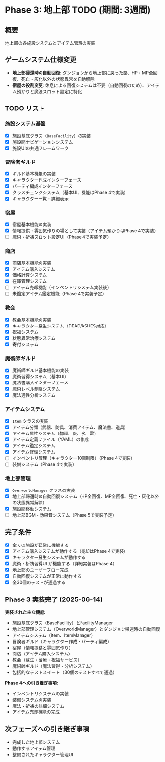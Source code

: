 # Phase 3: 地上部 TODO (期間: 3週間)

## 概要
地上部の各施設システムとアイテム管理の実装

## ゲームシステム仕様変更
- **地上部帰還時の自動回復**: ダンジョンから地上部に戻った際、HP・MP全回復、死亡・灰化以外の状態異常を自動解除
- **宿屋の役割変更**: 休息による回復システムは不要（自動回復のため）、アイテム預かりと魔法スロット設定に特化

## TODO リスト

### 施設システム基盤
- [x] 施設基底クラス（`BaseFacility`）の実装
- [x] 施設間ナビゲーションシステム
- [x] 施設UIの共通フレームワーク

### 冒険者ギルド
- [x] ギルド基本機能の実装
- [x] キャラクター作成インターフェース
- [x] パーティ編成インターフェース
- [x] クラスチェンジシステム（基本UI、機能はPhase 4で実装）
- [x] キャラクター一覧・詳細表示

### 宿屋
- [x] 宿屋基本機能の実装
- [x] 情報提供・雰囲気作りの場として実装（アイテム預かりはPhase 4で実装）
- [ ] 魔術・祈祷スロット設定UI（Phase 4で実装予定）

### 商店
- [x] 商店基本機能の実装
- [x] アイテム購入システム
- [x] 価格計算システム
- [x] 在庫管理システム
- [ ] アイテム売却機能（インベントリシステム実装後）
- [ ] 未鑑定アイテム鑑定機能（Phase 4で実装予定）

### 教会
- [x] 教会基本機能の実装
- [x] キャラクター蘇生システム（DEAD/ASHES対応）
- [x] 祝福システム
- [x] 状態異常治療システム
- [x] 寄付システム

### 魔術師ギルド
- [x] 魔術師ギルド基本機能の実装
- [x] 魔術習得システム（基本UI）
- [x] 魔法書購入インターフェース
- [x] 魔術レベル制限システム
- [x] 魔法適性分析システム

### アイテムシステム
- [x] `Item` クラスの実装
- [x] アイテム分類（武器、防具、消費アイテム、魔法書、道具）
- [x] アイテム属性システム（物理、炎、氷、雷）
- [x] アイテム定義ファイル（YAML）の作成
- [x] アイテム鑑定システム
- [x] アイテム修理システム
- [ ] インベントリ管理（キャラクター10個制限）（Phase 4で実装）
- [ ] 装備システム（Phase 4で実装）

### 地上部管理
- [x] `OverworldManager` クラスの実装
- [x] 地上部帰還時の自動回復システム（HP全回復、MP全回復、死亡・灰化以外の状態異常解除）
- [x] 施設間移動システム
- [ ] 地上部BGM・効果音システム（Phase 5で実装予定）

## 完了条件
- [x] 全ての施設が正常に機能する
- [x] アイテム購入システムが動作する（売却はPhase 4で実装）
- [x] キャラクター蘇生システムが動作する
- [x] 魔術・祈祷習得UI が機能する（詳細実装はPhase 4）
- [x] 地上部のユーザーフロー完成
- [x] 自動回復システムが正常に動作する
- [x] 全30個のテストが通過する

## Phase 3 実装完了 (2025-06-14)

**実装された主な機能:**
- 施設基底クラス（BaseFacility）とFacilityManager
- 地上部管理システム（OverworldManager）とダンジョン帰還時の自動回復
- アイテムシステム（Item、ItemManager）
- 冒険者ギルド（キャラクター作成・パーティ編成）
- 宿屋（情報提供と雰囲気作り）
- 商店（アイテム購入システム）
- 教会（蘇生・治療・祝福サービス）
- 魔術師ギルド（魔法習得・分析システム）
- 包括的なテストスイート（30個のテストすべて通過）

**Phase 4への引き継ぎ事項:**
- インベントリシステムの実装
- 装備システムの実装
- 魔法・祈祷の詳細システム
- アイテム売却機能の完成

## 次フェーズへの引き継ぎ事項
- 完成した地上部システム
- 動作するアイテム管理
- 整備されたキャラクター管理UI